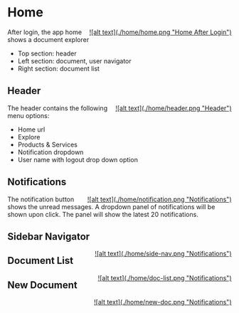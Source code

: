# Home
<a href="images/home/home.png" data-lightbox="image-1" data-title="Vida Home Screen" style="display: block; float:right;">
  ![alt text](./home/home.png "Home After Login")
</a>

After login, the app home shows a document explorer

* Top section: header
* Left section: document, user navigator
* Right section: document list


## Header
<a href="images/home/header.png" data-lightbox="image-1" data-title="Vida Home Screen" style="display: block; float:right;">
  ![alt text](./home/header.png "Header")
</a>

The header contains the following menu options: 

* Home url
* Explore
* Products & Services
* Notification dropdown
* User name with logout drop down option

## Notifications
<a href="images/home/notification.png" data-lightbox="image-1" data-title="Vida Home Screen" style="display: block; float:right;">
  ![alt text](./home/notification.png "Notifications")
</a>

The notification button shows the unread messages. A dropdown panel of notifications will be shown upon click. 
The panel will show the latest 20 notifications. 


## Sidebar Navigator
<a href="images/home/side-nav.png" data-lightbox="image-1" data-title="Vida Home Screen" style="display: block; float:right;">
  ![alt text](./home/side-nav.png "Notifications")
</a>

## Document List
<a href="images/home/doc-list.png" data-lightbox="image-1" data-title="Vida Home Screen" style="display: block; float:right;">
  ![alt text](./home/doc-list.png "Notifications")
</a>

## New Document
<a href="images/home/new-doc.png" data-lightbox="image-1" data-title="Vida Home Screen" style="display: block; float:right;">
  ![alt text](./home/new-doc.png "Notifications")
</a>

## 